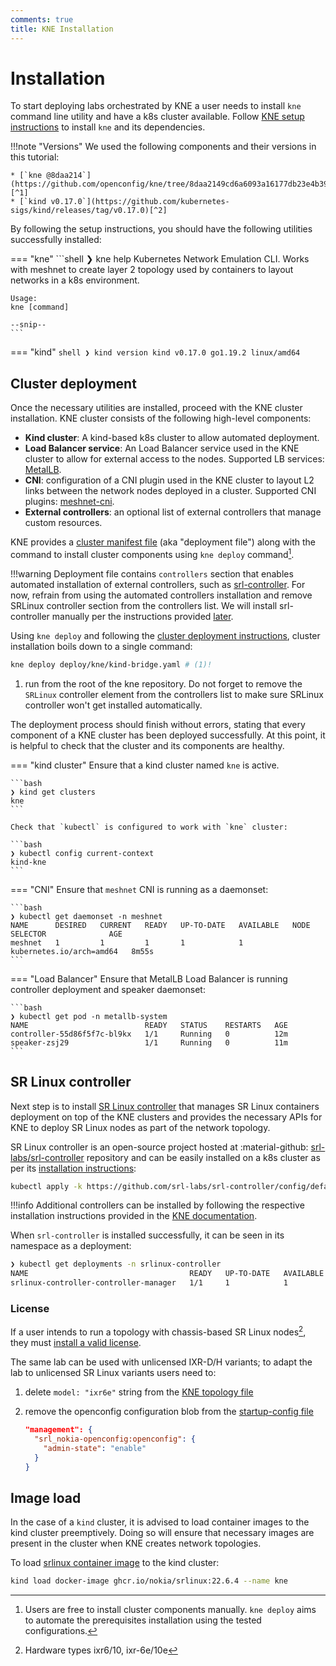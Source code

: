 ```yaml
---
comments: true
title: KNE Installation
---
```


# Installation

To start deploying labs orchestrated by KNE a user needs to install `kne` command line utility and have a k8s cluster available. Follow [KNE setup instructions](https://github.com/openconfig/kne/blob/main/docs/setup.md) to install `kne` and its dependencies.

!!!note "Versions"
    We used the following components and their versions in this tutorial:

    * [`kne @8daa214`](https://github.com/openconfig/kne/tree/8daa2149cd6a6093a16177db23e4b399b025160d)[^1]
    * [`kind v0.17.0`](https://github.com/kubernetes-sigs/kind/releases/tag/v0.17.0)[^2]

By following the setup instructions, you should have the following utilities successfully installed:

=== "kne"
    ```shell
    ❯ kne help
    Kubernetes Network Emulation CLI.  Works with meshnet to create
    layer 2 topology used by containers to layout networks in a k8s
    environment.

    Usage:
    kne [command]

    --snip--
    ```
=== "kind"
    ```shell
    ❯ kind version
    kind v0.17.0 go1.19.2 linux/amd64
    ```

## Cluster deployment

Once the necessary utilities are installed, proceed with the KNE cluster installation. KNE cluster consists of the following high-level components:

- **Kind cluster**: A kind-based k8s cluster to allow automated deployment.
- **Load Balancer service**: An Load Balancer service used in the KNE cluster to allow for external access to the nodes. Supported LB services: [MetalLB](https://metallb.universe.tf/).
- **CNI**: configuration of a CNI plugin used in the KNE cluster to layout L2 links between the network nodes deployed in a cluster. Supported CNI plugins: [meshnet-cni](https://github.com/networkop/meshnet-cni).
- **External controllers**: an optional list of external controllers that manage custom resources.

KNE provides a [cluster manifest file](https://github.com/openconfig/kne/blob/8daa2149cd6a6093a16177db23e4b399b025160d/deploy/kne/kind-bridge.yaml) (aka "deployment file") along with the command to install cluster components using `kne deploy` command[^3].

!!!warning
    Deployment file contains `controllers` section that enables automated installation of external controllers, such as [srl-controller][srl-controller-repo]. For now, refrain from using the automated controllers installation and remove SRLinux controller section from the controllers list. We will install srl-controller manually per the instructions provided [later](#sr-linux-controller).

Using `kne deploy` and following the [cluster deployment instructions](https://github.com/openconfig/kne/blob/main/docs/create_topology.md#deploy-a-cluster), cluster installation boils down to a single command:

```bash
kne deploy deploy/kne/kind-bridge.yaml # (1)!
```

1. run from the root of the kne repository. Do not forget to remove the `SRLinux` controller element from the controllers list to make sure SRLinux controller won't get installed automatically.

The deployment process should finish without errors, stating that every component of a KNE cluster has been deployed successfully. At this point, it is helpful to check that the cluster and its components are healthy.

=== "kind cluster"
    Ensure that a kind cluster named `kne` is active.

    ```bash
    ❯ kind get clusters
    kne
    ```

    Check that `kubectl` is configured to work with `kne` cluster:

    ```bash
    ❯ kubectl config current-context
    kind-kne
    ```
=== "CNI"
    Ensure that `meshnet` CNI is running as a daemonset:

    ```bash
    ❯ kubectl get daemonset -n meshnet
    NAME      DESIRED   CURRENT   READY   UP-TO-DATE   AVAILABLE   NODE SELECTOR              AGE
    meshnet   1         1         1       1            1           kubernetes.io/arch=amd64   8m55s
    ```

=== "Load Balancer"
    Ensure that MetalLB Load Balancer is running controller deployment and speaker daemonset:

    ```bash
    ❯ kubectl get pod -n metallb-system
    NAME                          READY   STATUS    RESTARTS   AGE
    controller-55d86f5f7c-bl9kx   1/1     Running   0          12m
    speaker-zsj29                 1/1     Running   0          11m
    ```

## SR Linux controller

Next step is to install [SR Linux controller][srl-controller-repo] that manages SR Linux containers deployment on top of the KNE clusters and provides the necessary APIs for KNE to deploy SR Linux nodes as part of the network topology.

SR Linux controller is an open-source project hosted at :material-github: [srl-labs/srl-controller][srl-controller-repo] repository and can be easily installed on a k8s cluster as per its [installation instructions](https://github.com/srl-labs/srl-controller#install):

```bash
kubectl apply -k https://github.com/srl-labs/srl-controller/config/default
```

!!!info
    Additional controllers can be installed by following the respective installation instructions provided in the [KNE documentation](https://github.com/openconfig/kne/blob/main/docs/create_topology.md#deploying-additional-vendor-controllers).

When `srl-controller` is installed successfully, it can be seen in its namespace as a deployment:

```bash
❯ kubectl get deployments -n srlinux-controller
NAME                                    READY   UP-TO-DATE   AVAILABLE   AGE
srlinux-controller-controller-manager   1/1     1            1           12m
```

### License

If a user intends to run a topology with chassis-based SR Linux nodes[^4], they must [install a valid license](https://github.com/srl-labs/srl-controller/blob/main/docs/using-licenses.md).

The same lab can be used with unlicensed IXR-D/H variants; to adapt the lab to unlicensed SR Linux variants users need to:

1. delete `model: "ixr6e"` string from the [KNE topology file][srl-with-oc-topo-file]
2. remove the openconfig configuration blob from the [startup-config file][srl-with-oc-startup-file]

    ```json title="remove this blob"
    "management": {
      "srl_nokia-openconfig:openconfig": {
        "admin-state": "enable"
      }
    }
    ```

## Image load

In the case of a `kind` cluster, it is advised to load container images to the kind cluster preemptively. Doing so will ensure that necessary images are present in the cluster when KNE creates network topologies.

To load [srlinux container image](https://github.com/nokia/srlinux-container-image) to the kind cluster:

```bash
kind load docker-image ghcr.io/nokia/srlinux:22.6.4 --name kne
```

[srl-controller-repo]: https://github.com/srl-labs/srl-controller
[srl-with-oc-topo-file]: https://github.com/openconfig/kne/blob/8daa2149cd6a6093a16177db23e4b399b025160d/examples/nokia/srlinux-services/2node-srl-ixr6-with-oc-services.pbtxt
[srl-with-oc-startup-file]: https://github.com/openconfig/kne/blob/8daa2149cd6a6093a16177db23e4b399b025160d/examples/nokia/srlinux-services/srl-openconfig.cfg.json

[^1]: Although KNE project employs tags to mark certain releases, this tutorial performs installation from the latest commit. In future, the tutorial will be updated to lock on a selected tagged version.
[^2]: For this tutorial, we leverage [kind](https://kind.sigs.k8s.io/) (Kubernetes in Docker) to stand up a personal k8s installation. Using kind is not a hard requirement but merely an easy and quick way to get a personal k8s cluster.
[^3]: Users are free to install cluster components manually. `kne deploy` aims to automate the prerequisites installation using the tested configurations.
[^4]: Hardware types ixr6/10, ixr-6e/10e
